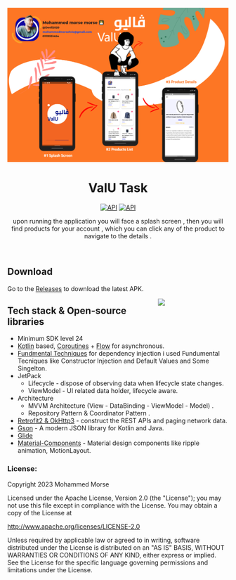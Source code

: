 <p align="center">
<img src=".images/valu.png"/>
</p>

<h1 align="center">ValU Task</h1>

<p align="center">
     <a href="https://wakatime.com/badge/user/25e36a94-826e-4b90-bf37-6d78d9028422/project/5e5c9051-0e14-4029-90ab-3853c16425a4.svg"/><img alt="API" src="https://wakatime.com/badge/user/25e36a94-826e-4b90-bf37-6d78d9028422/project/5e5c9051-0e14-4029-90ab-3853c16425a4.svg"/></a>
     <a href="https://github.com/devil2020?tab=followers"><img alt="API" src="https://img.shields.io/github/stars/devil2020?style=social"/></a>

</p>



<p align="center">  
   upon running the application you will face a splash screen , then you will find products for your account , which you can click any of the product to navigate to the details .
</p>
</br>

## Download
Go to the [Releases](https://github.com/Devil2020/ValU/releases/download/v1.0.0/app-sharedTestingResources-debug.apk) to download the latest APK.



<img src=".images/runn.gif" align="right" width="32%"/>



## Tech stack & Open-source libraries
- Minimum SDK level 24
- [Kotlin](https://kotlinlang.org/) based, [Coroutines](https://github.com/Kotlin/kotlinx.coroutines) + [Flow](https://kotlin.github.io/kotlinx.coroutines/kotlinx-coroutines-core/kotlinx.coroutines.flow/) for asynchronous.
- [Fundmental Techniques]() for dependency injection i used Fundumental Tecniques like Constructor Injection and Default Values and Some Singelton.
- JetPack
    - Lifecycle - dispose of observing data when lifecycle state changes.
    - ViewModel - UI related data holder, lifecycle aware.
- Architecture
    - MVVM Architecture (View - DataBinding - ViewModel - Model) .
    - Repository Pattern & Coordinator Pattern .
- [Retrofit2 & OkHttp3](https://github.com/square/retrofit) - construct the REST APIs and paging network data.
- [Gson](https://github.com/square/moshi/) - A modern JSON library for Kotlin and Java.
- [Glide](https://square.github.io/picasso/)
- [Material-Components](https://github.com/material-components/material-components-android) - Material design components like ripple animation, MotionLayout.




### []()License:
Copyright 2023 Mohammed Morse

Licensed under the Apache License, Version 2.0 (the "License");
you may not use this file except in compliance with the License.
You may obtain a copy of the License at

   http://www.apache.org/licenses/LICENSE-2.0

Unless required by applicable law or agreed to in writing, software
distributed under the License is distributed on an "AS IS" BASIS,
WITHOUT WARRANTIES OR CONDITIONS OF ANY KIND, either express or implied.
See the License for the specific language governing permissions and
limitations under the License.


